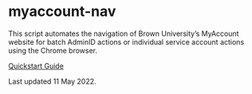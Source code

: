 # myaccount-nav

This script automates the navigation of Brown University’s MyAccount website for batch AdminID actions or individual service account actions using the Chrome browser.

[Quickstart Guide](https://docs.google.com/document/d/1OxWnFVyNsECtqon6fnsNbsno8AVexNi_AIQ2kAiB4ig/edit#heading=h.6uu6py7jyo9p)

Last updated 11 May 2022.
